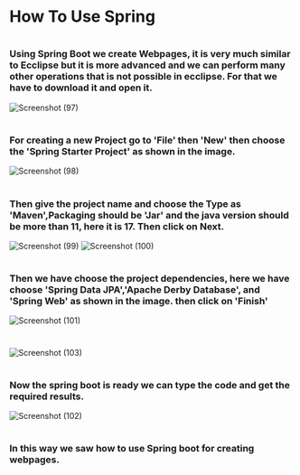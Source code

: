 # How To Use Spring
#
#

### Using Spring Boot we create Webpages, it is very much similar to Ecclipse but it is more advanced and we can perform many other operations that is not possible in ecclipse. For that we have to download it and open it. 

![Screenshot (97)](https://github.com/user-attachments/assets/24a52942-1104-4ad8-a410-f7cb5a23b9c8)
#
### For creating a new Project go to 'File' then 'New'  then choose the 'Spring Starter Project' as shown in the image.
![Screenshot (98)](https://github.com/user-attachments/assets/351b0b3b-94e6-454a-ad6b-71eebcb7cb2f)
#
### Then give the project name and choose the Type as 'Maven',Packaging should be 'Jar' and the java version should be more than 11, here it is 17. Then click on Next.
![Screenshot (99)](https://github.com/user-attachments/assets/bf60d4b6-647c-4940-a344-fae9936ebf74)
![Screenshot (100)](https://github.com/user-attachments/assets/29c2e50c-7564-4b1d-98b4-3f3cf03643e4)
#
### Then we have choose the project dependencies, here we have choose 'Spring Data JPA','Apache Derby Database', and 'Spring Web' as shown in the image. then click on 'Finish'
![Screenshot (101)](https://github.com/user-attachments/assets/bbb40fbf-5032-4941-afdc-cfab45dd650e)
#
### 

![Screenshot (103)](https://github.com/user-attachments/assets/ac896f50-5e38-4cf7-9e7f-dac5f893a522)
#
### Now the spring boot is ready we can type the code and get the required results.
![Screenshot (102)](https://github.com/user-attachments/assets/ec329098-c920-4566-b7e9-2954c749d946)
#
### In this way we saw how to use Spring boot for creating webpages.
